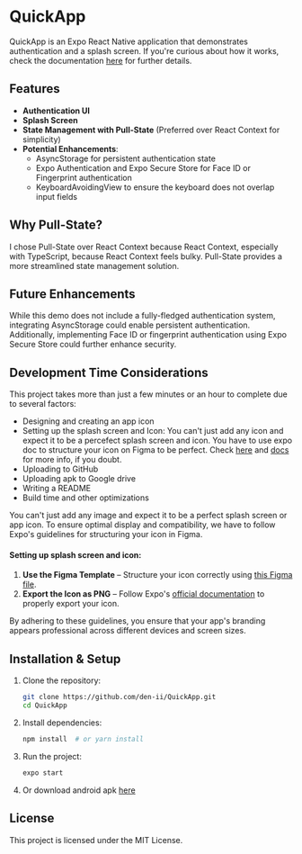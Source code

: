 # QuickApp

QuickApp is an Expo React Native application that demonstrates authentication and a splash screen. If you're curious about how it works, check the documentation [here](https://docs.expo.dev/router/reference/authentication/) for further details.

## Features

- **Authentication UI**
- **Splash Screen**
- **State Management with Pull-State** (Preferred over React Context for simplicity)
- **Potential Enhancements**:
  - AsyncStorage for persistent authentication state
  - Expo Authentication and Expo Secure Store for Face ID or Fingerprint authentication
  - KeyboardAvoidingView to ensure the keyboard does not overlap input fields

## Why Pull-State?

I chose Pull-State over React Context because React Context, especially with TypeScript, because React Context feels bulky. Pull-State provides a more streamlined state management solution.

## Future Enhancements

While this demo does not include a fully-fledged authentication system, integrating AsyncStorage could enable persistent authentication. Additionally, implementing Face ID or fingerprint authentication using Expo Secure Store could further enhance security.

## Development Time Considerations

This project takes more than just a few minutes or an hour to complete due to several factors:

- Designing and creating an app icon
- Setting up the splash screen and Icon: You can't just add any icon and expect it to be a percefect splash screen and icon. You have to use expo doc to structure your icon on Figma to be perfect. Check [here](https://www.google.com/url?sa=t&source=web&rct=j&opi=89978449&url=https://www.figma.com/community/file/1155362909441341285/expo-app-icon-splash&ved=2ahUKEwjyh7bCzoaMAxVkVUEAHVORJ2oQFnoECAkQAQ&usg=AOvVaw2mBMefVF6L9XA2Dm2FHoq-) and [docs](https://docs.expo.dev/develop/user-interface/splash-screen-and-app-icon/#export-the-icon-image-as-a-png) for more info, if you doubt.
- Uploading to GitHub
- Uploading apk to Google drive
- Writing a README
- Build time and other optimizations


You can't just add any image and expect it to be a perfect splash screen or app icon. To ensure optimal display and compatibility, we have to follow Expo's guidelines for structuring your icon in Figma.

#### Setting up splash screen and icon:  
1. **Use the Figma Template** – Structure your icon correctly using [this Figma file](https://www.figma.com/community/file/1155362909441341285/expo-app-icon-splash).  
2. **Export the Icon as PNG** – Follow Expo's [official documentation](https://docs.expo.dev/develop/user-interface/splash-screen-and-app-icon/#export-the-icon-image-as-a-png) to properly export your icon.  

By adhering to these guidelines, you ensure that your app's branding appears professional across different devices and screen sizes.



## Installation & Setup

1. Clone the repository:
   ```sh
   git clone https://github.com/den-ii/QuickApp.git
   cd QuickApp
   ```
2. Install dependencies:
   ```sh
   npm install  # or yarn install
   ```
3. Run the project:
   ```sh
   expo start
   ```
4. Or download android apk [here](https://drive.google.com/file/d/101CNmp4uy1PnTLpq2FMWuO7Ow2EhrjtD/view?usp=sharing)

## License

This project is licensed under the MIT License.
